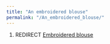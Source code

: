 ```yaml
---
title: "An embroidered blouse"
permalink: "/An_embroidered_blouse/"
---
```


1.  REDIRECT [Embroidered blouse](Embroidered_blouse "wikilink")